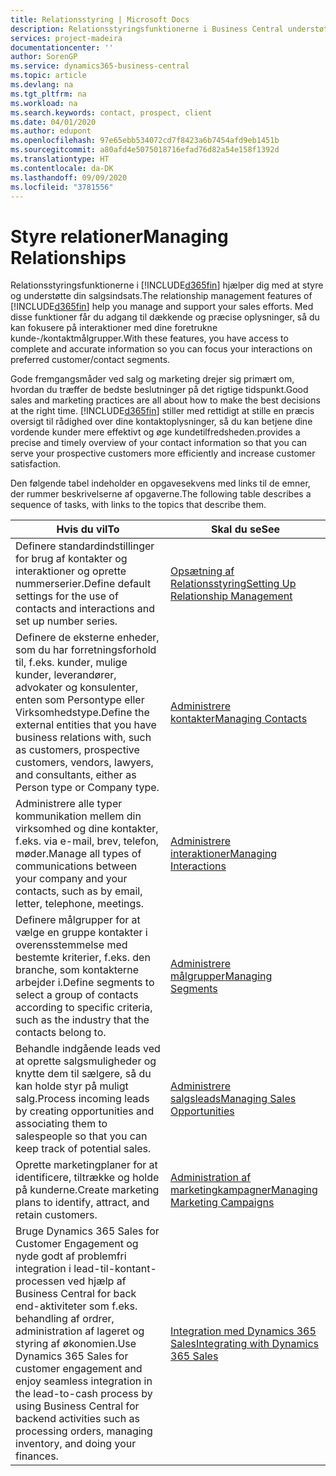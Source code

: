 ```yaml
---
title: Relationsstyring | Microsoft Docs
description: Relationsstyringsfunktionerne i Business Central understøtter din salgsindsats, og du kan få adgang til oplysninger om kontakter og kundeemner, så du kan betjene kunderne effektivt.
services: project-madeira
documentationcenter: ''
author: SorenGP
ms.service: dynamics365-business-central
ms.topic: article
ms.devlang: na
ms.tgt_pltfrm: na
ms.workload: na
ms.search.keywords: contact, prospect, client
ms.date: 04/01/2020
ms.author: edupont
ms.openlocfilehash: 97e65ebb534072cd7f8423a6b7454afd9eb1451b
ms.sourcegitcommit: a80afd4e5075018716efad76d82a54e158f1392d
ms.translationtype: HT
ms.contentlocale: da-DK
ms.lasthandoff: 09/09/2020
ms.locfileid: "3781556"
---
```

# <a name="managing-relationships"></a><span data-ttu-id="b2e3a-103">Styre relationer</span><span class="sxs-lookup"><span data-stu-id="b2e3a-103">Managing Relationships</span></span>
<span data-ttu-id="b2e3a-104">Relationsstyringsfunktionerne i [!INCLUDE[d365fin](includes/d365fin_md.md)] hjælper dig med at styre og understøtte din salgsindsats.</span><span class="sxs-lookup"><span data-stu-id="b2e3a-104">The relationship management features of [!INCLUDE[d365fin](includes/d365fin_md.md)] help you manage and support your sales efforts.</span></span> <span data-ttu-id="b2e3a-105">Med disse funktioner får du adgang til dækkende og præcise oplysninger, så du kan fokusere på interaktioner med dine foretrukne kunde-/kontaktmålgrupper.</span><span class="sxs-lookup"><span data-stu-id="b2e3a-105">With these features, you have access to complete and accurate information so you can focus your interactions on preferred customer/contact segments.</span></span>

<span data-ttu-id="b2e3a-106">Gode fremgangsmåder ved salg og marketing drejer sig primært om, hvordan du træffer de bedste beslutninger på det rigtige tidspunkt.</span><span class="sxs-lookup"><span data-stu-id="b2e3a-106">Good sales and marketing practices are all about how to make the best decisions at the right time.</span></span> [!INCLUDE[d365fin](includes/d365fin_md.md)] <span data-ttu-id="b2e3a-107">stiller med rettidigt at stille en præcis oversigt til rådighed over dine kontaktoplysninger, så du kan betjene dine vordende kunder mere effektivt og øge kundetilfredsheden.</span><span class="sxs-lookup"><span data-stu-id="b2e3a-107">provides a precise and timely overview of your contact information so that you can serve your prospective customers more efficiently and increase customer satisfaction.</span></span>

<span data-ttu-id="b2e3a-108">Den følgende tabel indeholder en opgavesekvens med links til de emner, der rummer beskrivelserne af opgaverne.</span><span class="sxs-lookup"><span data-stu-id="b2e3a-108">The following table describes a sequence of tasks, with links to the topics that describe them.</span></span>  

| <span data-ttu-id="b2e3a-109">Hvis du vil</span><span class="sxs-lookup"><span data-stu-id="b2e3a-109">To</span></span> | <span data-ttu-id="b2e3a-110">Skal du se</span><span class="sxs-lookup"><span data-stu-id="b2e3a-110">See</span></span> |
| --- | --- |
|<span data-ttu-id="b2e3a-111">Definere standardindstillinger for brug af kontakter og interaktioner og oprette nummerserier.</span><span class="sxs-lookup"><span data-stu-id="b2e3a-111">Define default settings for the use of contacts and interactions and set up number series.</span></span>|[<span data-ttu-id="b2e3a-112">Opsætning af Relationsstyring</span><span class="sxs-lookup"><span data-stu-id="b2e3a-112">Setting Up Relationship Management</span></span>](marketing-setup-marketing.md)|
|<span data-ttu-id="b2e3a-113">Definere de eksterne enheder, som du har forretningsforhold til, f.eks. kunder, mulige kunder, leverandører, advokater og konsulenter, enten som Persontype eller Virksomhedstype.</span><span class="sxs-lookup"><span data-stu-id="b2e3a-113">Define the external entities that you have business relations with, such as customers, prospective customers, vendors, lawyers, and consultants, either as Person type or Company type.</span></span>|[<span data-ttu-id="b2e3a-114">Administrere kontakter</span><span class="sxs-lookup"><span data-stu-id="b2e3a-114">Managing Contacts</span></span>](marketing-contacts.md)|
|<span data-ttu-id="b2e3a-115">Administrere alle typer kommunikation mellem din virksomhed og dine kontakter, f.eks. via e-mail, brev, telefon, møder.</span><span class="sxs-lookup"><span data-stu-id="b2e3a-115">Manage all types of communications between your company and your contacts, such as by email, letter, telephone, meetings.</span></span>|[<span data-ttu-id="b2e3a-116">Administrere interaktioner</span><span class="sxs-lookup"><span data-stu-id="b2e3a-116">Managing Interactions</span></span>](marketing-interactions.md)|
|<span data-ttu-id="b2e3a-117">Definere målgrupper for at vælge en gruppe kontakter i overensstemmelse med bestemte kriterier, f.eks. den branche, som kontakterne arbejder i.</span><span class="sxs-lookup"><span data-stu-id="b2e3a-117">Define segments to select a group of contacts according to specific criteria, such as the industry that the contacts belong to.</span></span>|[<span data-ttu-id="b2e3a-118">Administrere målgrupper</span><span class="sxs-lookup"><span data-stu-id="b2e3a-118">Managing Segments</span></span>](marketing-segments.md)|
|<span data-ttu-id="b2e3a-119">Behandle indgående leads ved at oprette salgsmuligheder og knytte dem til sælgere, så du kan holde styr på muligt salg.</span><span class="sxs-lookup"><span data-stu-id="b2e3a-119">Process incoming leads by creating opportunities and associating them to salespeople so that you can keep track of potential sales.</span></span>|[<span data-ttu-id="b2e3a-120">Administrere salgsleads</span><span class="sxs-lookup"><span data-stu-id="b2e3a-120">Managing Sales Opportunities</span></span>](marketing-manage-sales-opportunities.md)|
|<span data-ttu-id="b2e3a-121">Oprette marketingplaner for at identificere, tiltrække og holde på kunderne.</span><span class="sxs-lookup"><span data-stu-id="b2e3a-121">Create marketing plans to identify, attract, and retain customers.</span></span>|[<span data-ttu-id="b2e3a-122">Administration af marketingkampagner</span><span class="sxs-lookup"><span data-stu-id="b2e3a-122">Managing Marketing Campaigns</span></span>](marketing-campaigns.md)|
|<span data-ttu-id="b2e3a-123">Bruge Dynamics 365 Sales for Customer Engagement og nyde godt af problemfri integration i lead-til-kontant-processen ved hjælp af Business Central for back end-aktiviteter som f.eks. behandling af ordrer, administration af lageret og styring af økonomien.</span><span class="sxs-lookup"><span data-stu-id="b2e3a-123">Use Dynamics 365 Sales for customer engagement and enjoy seamless integration in the lead-to-cash process by using Business Central for backend activities such as processing orders, managing inventory, and doing your finances.</span></span>|[<span data-ttu-id="b2e3a-124">Integration med Dynamics 365 Sales</span><span class="sxs-lookup"><span data-stu-id="b2e3a-124">Integrating with Dynamics 365 Sales</span></span>](marketing-integrate-dynamicscrm.md)|
